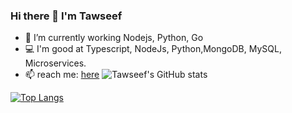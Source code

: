 ### Hi there 👋 I'm Tawseef



- 🔭 I’m currently working Nodejs, Python, Go
- 💻 I'm good at Typescript, NodeJs, Python,MongoDB, MySQL, Microservices.
- 📫 reach me: [here](https://twitter.com/NabiTowseef)
![Tawseef's GitHub stats](https://github-readme-stats.vercel.app/api?username=tawseefnabi&show_icons=true&theme=radical)

[![Top Langs](https://github-readme-stats.vercel.app/api/top-langs/?username=tawseefnabi&show_icons=true&theme=radical)](https://github.com/anuraghazra/github-readme-stats)




